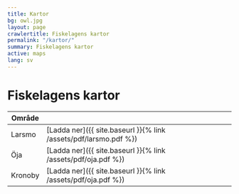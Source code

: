 ```yaml
---
title: Kartor
bg: owl.jpg
layout: page
crawlertitle: Fiskelagens kartor
permalink: "/kartor/"
summary: Fiskelagens kartor
active: maps
lang: sv
---
```


# Fiskelagens kartor

| Område  |  |
| ------------- | ------------- |
| Larsmo  | [Ladda ner]({{ site.baseurl }}{% link /assets/pdf/larsmo.pdf %})  |
| Öja  | [Ladda ner]({{ site.baseurl }}{% link /assets/pdf/oja.pdf %})  |
| Kronoby  | [Ladda ner]({{ site.baseurl }}{% link /assets/pdf/oja.pdf %})  |

